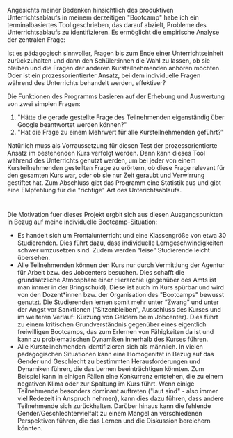 Angesichts meiner Bedenken hinsichtlich des produktiven Unterrichtsablaufs in meinem derzeitigen "Bootcamp" habe ich ein terminalbasiertes Tool geschrieben, das darauf abzielt, Probleme des Unterrichtsablaufs zu identifizieren. Es ermöglicht die empirische Analyse der zentralen Frage:

Ist es pädagogisch sinnvoller, Fragen bis zum Ende einer Unterrichtseinheit zurückzuhalten und dann den Schüler:innen die Wahl zu lassen, ob sie bleiben und die Fragen der anderen Kursteilnehmenden anhören möchten. Oder ist ein prozessorientierter Ansatz, bei dem individuelle Fragen während des Unterrichts behandelt werden, effektiver?

Die Funktionen des Programms basieren auf der Erhebung und Auswertung von zwei simplen Fragen:

1. "Hätte die gerade gestellte Frage des Teilnehmenden eigenständig über Google beantwortet werden können?"
2. "Hat die Frage zu einem Mehrwert für alle Kursteilnehmenden geführt?"

Natürlich muss als Vorraussetzung für diesen Test der prozessorientierte Ansatz im bestehenden Kurs verfolgt werden. Dann kann dieses Tool während des Unterrichts genutzt werden, um bei jeder von einem Kursteilnehmenden gestellten Frage zu erörtern, ob diese Frage relevant für den gesamten Kurs war, oder ob sie nur Zeit geraubt und Verwirrung gestiftet hat. Zum Abschluss gibt das Programm eine Statistik aus und gibt eine EMpfehlung für die "richtige" Art des Unterichtsablaufs.

#

Die Motivation fuer dieses Projekt ergbit sich aus diesen Ausgangspunkten in Bezug auf meine individuelle Bootcamp-Situation:

- Es handelt sich um Frontalunterricht und eine Klassengröße von etwa 30 Studierenden. Dies führt dazu, dass individuelle Lerngeschwindigkeiten schwer umzusetzen sind. Zudem werden “leise” Studierende leicht übersehen.
- Alle Teilnehmenden können den Kurs nur durch Vermittlung der Agentur für Arbeit bzw. des Jobcenters besuchen. Dies schafft die grundsätzliche Atmosphäre einer Hierarchie (gegenüber des Amts ist man immer in der Bringschuld). Diese ist auch im Kurs spürbar und wird von den Dozent*innen bzw. der Organisation des "Bootcamps" bewusst genutzt. Die Studierenden lernen somit mehr unter “Zwang” und unter der Angst vor Sanktionen ("Sitzenbleiben", Ausschluss des Kurses und im weiteren Verlauf: Kürzung von Geldern beim Jobcenter). Dies führt zu einem kritischen Grundverständnis gegenüber eines eigentlich freiwilligen Bootcamps, das zum Erlernen von Fähigkeiten da ist und kann zu problematischen Dynamiken innerhalb des Kurses führen.
- Alle Kursteilnehmenden identifizieren sich als männlich. In vielen pädagogischen Situationen kann eine Homogenität in Bezug auf das Gender und Geschlecht zu bestimmten Herausforderungen und Dynamiken führen, die das Lernen beeinträchtigen könnten. Zum Beispiel kann in einigen Fällen eine Konkurrenz entstehen, die zu einem negativen Klima oder zur Spaltung im Kurs führt. Wenn einige Teilnehmende besonders dominant auftreten ("laut sind" - also immer viel Redezeit in Anspruch nehmen), kann dies dazu führen, dass andere Teilnehmende sich zurückhalten. Darüber hinaus kann die fehlende Gender/Geschlechtervielfalt zu einem Mangel an verschiedenen Perspektiven führen, die das Lernen und die Diskussion bereichern könnten.
